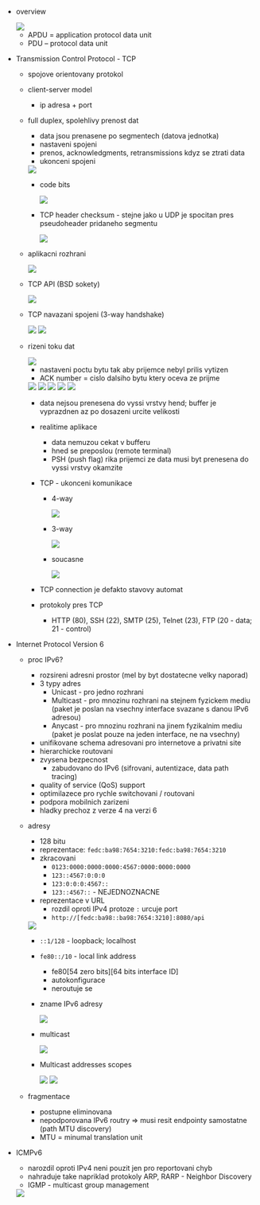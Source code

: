 - overview 

    <img src="../images/03/01.png">

    - APDU = application
    protocol data unit
    - PDU – protocol
    data unit

- Transmission Control Protocol - TCP
    - spojove orientovany protokol
    - client-server model
        - ip adresa + port
    - full duplex, spolehlivy prenost dat
        - data jsou prenasene po segmentech (datova jednotka)
        - nastaveni spojeni
        - prenos, acknowledgments, retransmissions kdyz se ztrati data
        - ukonceni spojeni 

         <img src="../images/03/02.png">

         - code bits

            <img src="../images/03/03.png">

        - TCP header checksum - stejne jako u UDP je spocitan pres pseudoheader pridaneho segmentu

            <img src="../images/03/04.png">

    - aplikacni rozhrani

        <img src="../images/03/05.png">

    - TCP API (BSD sokety)

        <img src="../images/03/06.png">

    - TCP navazani spojeni  (3-way handshake)

        <img src="../images/03/07.png">

        <img src="../images/03/08.png">

    - rizeni toku dat

        <img src="../images/03/09.png">

        - nastaveni poctu bytu tak aby prijemce nebyl prilis vytizen 
        - ACK number = cislo dalsiho bytu ktery oceva ze prijme

        <img src="../images/03/10.png">

        <img src="../images/03/11.png">

        <img src="../images/03/12.png">

        <img src="../images/03/13.png">

        <img src="../images/03/14.png">

        - data nejsou prenesena do vyssi vrstvy hend; buffer je vyprazdnen az po dosazeni urcite velikosti
        - realitime aplikace 
            - data nemuzou cekat v bufferu
            - hned se preposlou (remote terminal)
            - PSH (push flag) rika prijemci ze data musi byt prenesena do vyssi vrstvy okamzite

        - TCP - ukonceni komunikace
            - 4-way

                <img src="../images/03/15.png">

            - 3-way

                 <img src="../images/03/16.png">

            - soucasne

                 <img src="../images/03/17.png">

        - TCP connection je defakto stavovy automat
        - protokoly pres TCP
            - HTTP (80), SSH (22), SMTP (25), Telnet (23), FTP (20 - data; 21 - control)

- Internet Protocol Version 6
    - proc IPv6?
        - rozsireni adresni prostor (mel by byt dostatecne velky naporad)
        - 3 typy adres
            - Unicast - pro jedno rozhrani
            - Multicast - pro mnozinu rozhrani na stejnem fyzickem mediu (paket je poslan na vsechny interface svazane s danou IPv6 adresou)
            - Anycast - pro mnozinu rozhrani na jinem fyzikalnim mediu (paket je poslat pouze na jeden interface, ne na vsechny)
        - unifikovane schema adresovani pro internetove a privatni site
        - hierarchicke routovani 
        - zvysena bezpecnost
            - zabudovano do IPv6 (sifrovani, autentizace, data path tracing)
        - quality of service (QoS) support
        - optimilazece pro rychle switchovani / routovani
        - podpora mobilnich zarizeni
        - hladky prechoz z verze 4 na verzi 6

    - adresy
        - 128 bitu
        - reprezentace: `fedc:ba98:7654:3210:fedc:ba98:7654:3210`
        - zkracovani
            - `0123:0000:0000:0000:4567:0000:0000:0000`
            - `123::4567:0:0:0`
            - `123:0:0:0:4567::`
            - `123::4567::` - NEJEDNOZNACNE
        - reprezentace v URL
            - rozdil oproti IPv4 protoze `:` urcuje port
            - `http://[fedc:ba98::ba98:7654:3210]:8080/api`

        <img src="../images/03/18.png">

        - `::1/128` - loopback; localhost 
        - `fe80::/10` - local link address
            - fe80[54 zero bits][64 bits interface ID]
            - autokonfigurace
            - neroutuje se
        - zname IPv6 adresy

            <img src="../images/03/19.png">

        - multicast

            <img src="../images/03/20.png">

        - Multicast addresses scopes

            <img src="../images/03/21.png">

            <img src="../images/03/22.png">

    - fragmentace
        - postupne eliminovana
        - nepodporovana IPv6 routry => musi resit endpointy samostatne (path MTU discovery)
        - MTU = minumal translation unit

- ICMPv6
    - narozdil oproti IPv4 neni pouzit jen pro reportovani chyb
    - nahraduje take napriklad protokoly ARP, RARP - Neighbor Discovery
    - IGMP - multicast group management

    <img src="../images/03/23.png">
